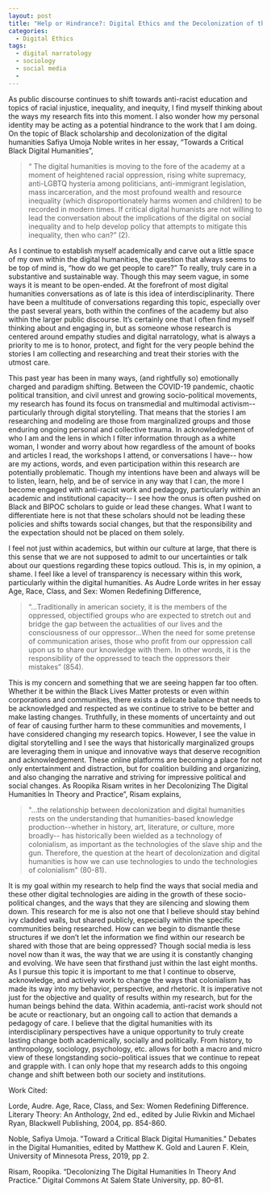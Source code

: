 ```yaml
---
layout: post
title: "Help or Hindrance?: Digital Ethics and the Decolonization of the Digital Humanities"
categories:
  - Digital Ethics
tags:
  - digital narratology
  - sociology
  - social media
  - 
---
```

As public discourse continues to shift towards anti-racist education and topics of racial injustice, inequality, and inequity, I find myself thinking about the ways my research fits into this moment. I also wonder how my personal identity may be acting as a potential hindrance to the work that I am doing. On the topic of Black scholarship and decolonization of the digital humanities Safiya Umoja Noble writes in her essay, “Towards a Critical Black Digital Humanities”, 

>“ The digital humanities is moving to the fore of the academy at a moment of heightened racial oppression, rising white supremacy, anti-LGBTQ hysteria among politicians, anti-immigrant legislation, mass incarceration, and the most profound wealth and resource inequality (which disproportionately harms women and children) to be recorded in modern times. If critical digital humanists are not willing to lead the conversation about the implications of the digital on social inequality and to help develop policy that attempts to mitigate this inequality, then who can?” (2).
 
 As I continue to establish myself academically and carve out a little space of my own within the digital humanities, the question that always seems to be top of mind is, “how do we get people to care?” To really, truly care in a substantive and sustainable way. Though this may seem vague, in some ways it is meant to be open-ended. At the forefront of most digital humanities conversations as of late is this idea of interdisciplinarity. There have been a multitude of conversations regarding this topic, especially over the past several years, both within the confines of the academy but also within the larger public discourse. It’s certainly one that I often find myself thinking about and engaging in, but as someone whose research is centered around empathy studies and digital narratology, what is always a priority to me is to honor, protect, and fight for the very people behind the stories I am collecting and researching and treat their stories with the utmost care.
 
This past year has been in many ways, (and rightfully so) emotionally charged and paradigm shifting. Between the COVID-19 pandemic, chaotic political transition, and civil unrest and growing socio-political movements, my research has found its focus on transmedial and multimodal activism-- particularly through digital storytelling. That means that the stories I am researching and modeling are those from marginalized groups and those enduring ongoing personal and collective trauma. In acknowledgement of who I am and the lens in which I filter information through as a white woman, I wonder and worry about how regardless of the amount of books and articles I read, the workshops I attend, or conversations I have-- how are my actions, words, and even participation within this research are potentially problematic. Though my intentions have been and always will be to listen, learn, help, and be of service in any way that I can, the more I become engaged with anti-racist work and pedagogy, particularly within an academic and institutional capacity-- I see how the onus is often pushed on Black and BIPOC scholars to guide or lead these changes. What I want to differentiate here is not that these scholars should not be leading these policies and shifts towards social changes, but that the responsibility and the expectation should not be placed on them solely. 

I feel not just within academics, but within our culture at large, that there is this sense that we are not supposed to admit to our uncertainties or talk about our questions regarding these topics outloud. This is, in my opinion, a shame. I feel like a level of transparency is necessary within this work, particularly within the digital humanities. As Audre Lorde writes in her essay Age, Race, Class, and Sex: Women Redefining Difference,

>“...Traditionally in american society, it is the members of the oppressed, objectified groups who are expected to stretch out and bridge the gap between the actualities of our lives and the consciousness of our oppressor...When the need for some pretense of communication arises, those who profit from our oppression call upon us to share our knowledge with them. In other words, it is the responsibility of the oppressed to teach the oppressors their mistakes” (854).

This is my concern and something that we are seeing happen far too often. Whether it be within the Black Lives Matter protests or even within corporations and communities, there exists a delicate balance that needs to be acknowledged and respected as we continue to strive to be better and make lasting changes. Truthfully, in these moments of uncertainty and out of fear of causing further harm to these communities and movements, I have considered changing my research topics. However, I see the value in digital storytelling and I see the ways that historically marginalized groups are leveraging them in unique and innovative ways that deserve recognition and acknowledgement. These online platforms are becoming a place for not only entertainment and distraction, but for coalition building and organizing, and also changing the narrative and striving for impressive political and social changes. As Roopika Risam writes in her Decolonizing The Digital Humanities In Theory and Practice”, Risam explains, 

>"...the relationship between decolonization and digital humanities rests on the understanding that humanities-based knowledge production--whether in history, art, literature, or culture, more broadly-- has historically been wielded as a technology of colonialism, as important as the technologies of the slave ship and the gun. Therefore, the question at the heart of decolonization and digital humanities is how we can use technologies to undo the technologies of colonialism" (80-81).

It is my goal within my research to help find the ways that social media and these other digital technologies are aiding in the growth of these socio-political changes, and the ways that they are silencing and slowing them down. This research for me is also not one that I believe should stay behind ivy cladded walls, but shared publicly, especially within the specific communities being researched. How can we begin to dismantle these structures if we don’t let the information we find within our research be shared with those that are being oppressed? Though social media is less novel now than it was, the way that we are using it is constantly changing and evolving. We have seen that firsthand just within the last eight months. As I pursue this topic it is important to me that I continue to observe, acknowledge, and actively work to change the ways that colonialism has made its way into my behavior, perspective, and rhetoric. It is imperative not just for the objective and quality of results within my research, but for the human beings behind the data. Within academia, anti-racist work should not be acute or reactionary, but an ongoing call to action that demands a pedagogy of care. I believe that the digital humanities with its interdisciplinary perspectives have a unique opportunity to truly create lasting change both academically, socially and politically. From history, to anthropology, sociology, psychology, etc. allows for both a macro and micro view of these longstanding socio-political issues that we continue to repeat and grapple with. I can only hope that my research adds to this ongoing change and shift between both our society and institutions. 

Work Cited:

Lorde, Audre. Age, Race, Class, and Sex: Women Redefining Difference. Literary Theory: An Anthology, 2nd ed., edited by Julie Rivkin and Michael Ryan, Blackwell Publishing, 2004, pp. 854-860.

Noble, Safiya Umoja. "Toward a Critical Black Digital Humanities." Debates in the Digital Humanities, edited by Matthew K. Gold and Lauren F. Klein, University of Minnesota Press, 2019, pp 2.

Risam, Roopika. “Decolonizing The Digital Humanities In Theory And Practice.” Digital Commons At Salem State University, pp. 80–81.

